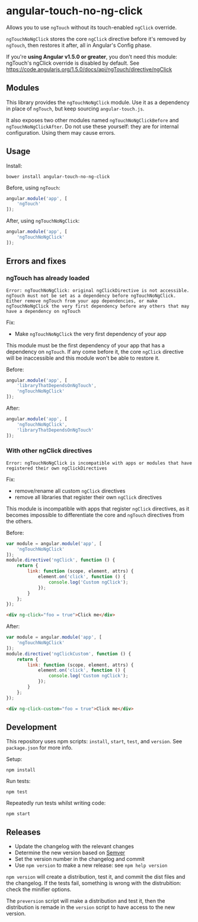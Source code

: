 # angular-touch-no-ng-click

Allows you to use `ngTouch` without its touch-enabled `ngClick` override.

`ngTouchNoNgClick` stores the core `ngClick` directive before it's removed by `ngTouch`, then restores it after, all in Angular's Config phase.

If you're **using Angular v1.5.0 or greater**, you don't need this module: ngTouch's ngClick override is disabled by default. See https://code.angularjs.org/1.5.0/docs/api/ngTouch/directive/ngClick

## Modules

This library provides the `ngTouchNoNgClick` module. Use it as a dependency in place of `ngTouch`, but keep sourcing `angular-touch.js`.

It also exposes two other modules named `ngTouchNoNgClickBefore` and `ngTouchNoNgClickAfter`. Do not use these yourself: they are for internal configuration. Using them may cause errors.

## Usage

Install:

```shell
bower install angular-touch-no-ng-click
```

Before, using `ngTouch`:

```js
angular.module('app', [
    'ngTouch'
]);
```

After, using `ngTouchNoNgClick`:

```js
angular.module('app', [
    'ngTouchNoNgClick'
]);
```

## Errors and fixes

### ngTouch has already loaded

`Error: ngTouchNoNgClick: original ngClickDirective is not accessible. ngTouch must not be set as a dependency before ngTouchNoNgClick. Either remove ngTouch from your app dependencies, or make ngTouchNoNgClick the very first dependency before any others that may have a dependency on ngTouch`

Fix:
- Make `ngTouchNoNgClick` the very first dependency of your app

This module must be the first dependency of your app that has a dependency on `ngTouch`. If any come before it, the core `ngClick` directive will be inaccessible and this module won't be able to restore it.

Before:
```js
angular.module('app', [
    'libraryThatDependsOnNgTouch',
    'ngTouchNoNgClick'
]);
```

After:
```js
angular.module('app', [
    'ngTouchNoNgClick',
    'libraryThatDependsOnNgTouch'
]);
```

### With other ngClick directives

`Error: ngTouchNoNgClick is incompatible with apps or modules that have registered their own ngClickDirectives`

Fix:
- remove/rename all custom `ngClick` directives
- remove all libraries that register their own `ngClick` directives

This module is incompatible with apps that register `ngClick` directives, as it becomes impossible to differentiate the core and `ngTouch` directives from the others.

Before:
```js
var module = angular.module('app', [
    'ngTouchNoNgClick'
]);
module.directive('ngClick', function () {
    return {
        link: function (scope, element, attrs) {
            element.on('click', function () {
                console.log('Custom ngClick');
            });
        }
    };
});
```
```html
<div ng-click="foo = true">Click me</div>
```

After:
```js
var module = angular.module('app', [
    'ngTouchNoNgClick'
]);
module.directive('ngClickCustom', function () {
    return {
        link: function (scope, element, attrs) {
            element.on('click', function () {
                console.log('Custom ngClick');
            });
        }
    };
});
```
```html
<div ng-click-custom="foo = true">Click me</div>
```

## Development

This repository uses npm scripts: `install`, `start`, `test`, and `version`. See `package.json` for more info.

Setup:
```shell
npm install
```

Run tests:
```shell
npm test
```

Repeatedly run tests whilst writing code:
```shell
npm start
```

## Releases

- Update the changelog with the relevant changes
- Determine the new version based on [Semver](http://semver.org/)
- Set the version number in the changelog and commit
- Use `npm version` to make a new release: see `npm help version`

`npm version` will create a distribution, test it, and commit the dist files and the changelog. If the tests fail, something is wrong with the distrubition: check the minifier options.

The `preversion` script will make a distribution and test it, then the distribution is remade in the `version` script to have access to the new version.
